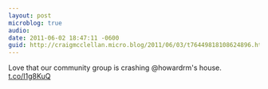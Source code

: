 ```yaml
---
layout: post
microblog: true
audio: 
date: 2011-06-02 18:47:11 -0600
guid: http://craigmcclellan.micro.blog/2011/06/03/t76449818108624896.html
---
```

Love that our community group is crashing @howardrm's house.  [t.co/I1g8KuQ](http://t.co/I1g8KuQ)
